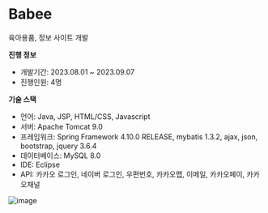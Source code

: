 # Babee
육아용품, 정보 사이트 개발

**진행 정보**
- 개발기간: 2023.08.01 ~ 2023.09.07
- 진행인원: 4명

**기술 스택**

- 언어: Java, JSP, HTML/CSS, Javascript
- 서버: Apache Tomcat 9.0
- 프레임워크: Spring Framework 4.10.0 RELEASE, mybatis 1.3.2, ajax, json, bootstrap, jquery 3.6.4
- 데이터베이스: MySQL 8.0
- IDE: Eclipse
- API: 카카오 로그인, 네이버 로그인, 우편번호, 카카오맵, 이메일, 카카오페이, 카카오채널

![image](https://github.com/jjungeunn/Babee/assets/106125129/22812ed4-360b-4fae-b53b-bbc4da60a14b)
